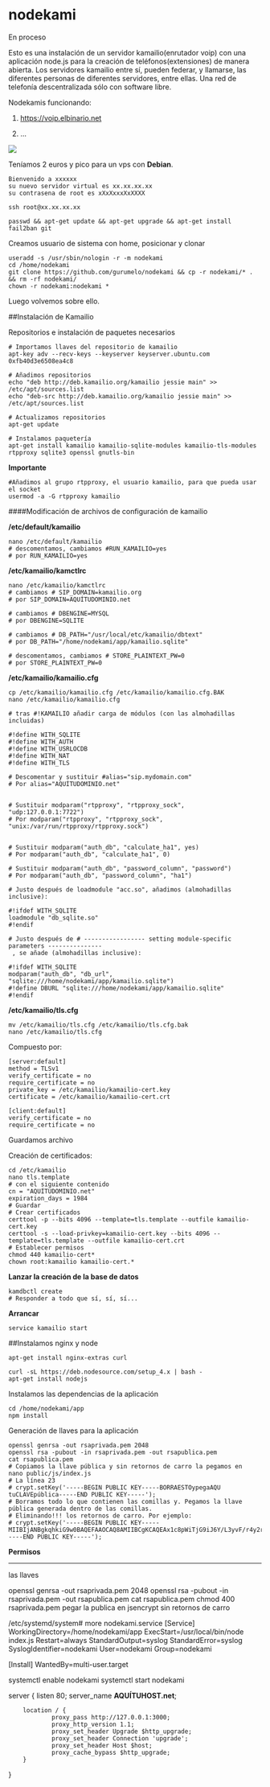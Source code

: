 # nodekami

En proceso

Esto es una instalación de un servidor kamailio(enrutador voip) con una aplicación node.js 
para la creación de teléfonos(extensiones) de manera abierta. Los servidores kamailio entre sí, pueden federar, y 
llamarse, las diferentes personas de diferentes servidores, entre ellas. Una red de telefonía descentralizada
sólo con software libre.

Nodekamis funcionando:

1. https://voip.elbinario.net

2. ...

![](http://i.imgur.com/7CqKYPo.png)

Teníamos 2 euros y pico para un vps con **Debian**.

```
Bienvenido a xxxxxx
su nuevo servidor virtual es xx.xx.xx.xx
su contrasena de root es xXxXxxxXxXXXX
```
```
ssh root@xx.xx.xx.xx
```
```
passwd && apt-get update && apt-get upgrade && apt-get install fail2ban git
```

Creamos usuario de sistema con home, posicionar y clonar
```
useradd -s /usr/sbin/nologin -r -m nodekami
cd /home/nodekami
git clone https://github.com/gurumelo/nodekami && cp -r nodekami/* . && rm -rf nodekami/
chown -r nodekami:nodekami *
```

Luego volvemos sobre ello.

##Instalación de Kamailio

Repositorios e instalación de paquetes necesarios

```
# Importamos llaves del repositorio de kamailio
apt-key adv --recv-keys --keyserver keyserver.ubuntu.com 0xfb40d3e6508ea4c8

# Añadimos repositorios
echo "deb http://deb.kamailio.org/kamailio jessie main" >> /etc/apt/sources.list
echo "deb-src http://deb.kamailio.org/kamailio jessie main" >> /etc/apt/sources.list

# Actualizamos repositorios
apt-get update

# Instalamos paquetería
apt-get install kamailio kamailio-sqlite-modules kamailio-tls-modules rtpproxy sqlite3 openssl gnutls-bin
```

**Importante**

```
#Añadimos al grupo rtpproxy, el usuario kamailio, para que pueda usar el socket
usermod -a -G rtpproxy kamailio
```

####Modificación de archivos de configuración de kamailio

**/etc/default/kamailio**

```
nano /etc/default/kamailio 
# descomentamos, cambiamos #RUN_KAMAILIO=yes
# por RUN_KAMAILIO=yes
```

**/etc/kamailio/kamctlrc**

```
nano /etc/kamailio/kamctlrc
# cambiamos # SIP_DOMAIN=kamailio.org
# por SIP_DOMAIN=AQUÍTUDOMINIO.net

# cambiamos # DBENGINE=MYSQL
# por DBENGINE=SQLITE

# cambiamos # DB_PATH="/usr/local/etc/kamailio/dbtext"
# por DB_PATH="/home/nodekami/app/kamailio.sqlite"

# descomentamos, cambiamos # STORE_PLAINTEXT_PW=0
# por STORE_PLAINTEXT_PW=0
```

**/etc/kamailio/kamailio.cfg**

```
cp /etc/kamailio/kamailio.cfg /etc/kamailio/kamailio.cfg.BAK
nano /etc/kamailio/kamailio.cfg

# tras #!KAMAILIO añadir carga de módulos (con las almohadillas incluidas)
```

```
#!define WITH_SQLITE
#!define WITH_AUTH
#!define WITH_USRLOCDB
#!define WITH_NAT
#!define WITH_TLS
```

```
# Descomentar y sustituir #alias="sip.mydomain.com"
# Por alias="AQUÍTUDOMINIO.net"


# Sustituir modparam("rtpproxy", "rtpproxy_sock", "udp:127.0.0.1:7722")
# Por modparam("rtpproxy", "rtpproxy_sock", "unix:/var/run/rtpproxy/rtpproxy.sock")


# Sustituir modparam("auth_db", "calculate_ha1", yes)
# Por modparam("auth_db", "calculate_ha1", 0)

# Sustituir modparam("auth_db", "password_column", "password")
# Por modparam("auth_db", "password_column", "ha1")

# Justo después de loadmodule "acc.so", añadimos (almohadillas inclusive):
```

```
#!ifdef WITH_SQLITE
loadmodule "db_sqlite.so"
#!endif
```

```
# Justo después de # ----------------- setting module-specific parameters ---------------
 , se añade (almohadillas inclusive):
```

```
#!ifdef WITH_SQLITE
modparam("auth_db", "db_url", "sqlite:///home/nodekami/app/kamailio.sqlite")
#!define DBURL "sqlite:///home/nodekami/app/kamailio.sqlite"
#!endif
```

**/etc/kamailio/tls.cfg**

```
mv /etc/kamailio/tls.cfg /etc/kamailio/tls.cfg.bak
nano /etc/kamailio/tls.cfg
```

Compuesto por:

```
[server:default]
method = TLSv1
verify_certificate = no
require_certificate = no
private_key = /etc/kamailio/kamailio-cert.key
certificate = /etc/kamailio/kamailio-cert.crt

[client:default]
verify_certificate = no
require_certificate = no
```

Guardamos archivo

Creación de certificados:

```
cd /etc/kamailio
nano tls.template
# con el siguiente contenido
cn = "AQUÍTUDOMINIO.net"
expiration_days = 1984
# Guardar
# Crear certificados
certtool -p --bits 4096 --template=tls.template --outfile kamailio-cert.key
certtool -s --load-privkey=kamailio-cert.key --bits 4096 --template=tls.template --outfile kamailio-cert.crt
# Establecer permisos
chmod 440 kamailio-cert*
chown root:kamailio kamailio-cert.*
```

**Lanzar la creación de la base de datos**

```
kamdbctl create
# Responder a todo que sí, sí, sí...
```

**Arrancar**

```
service kamailio start
```

##Instalamos nginx y node

```
apt-get install nginx-extras curl
```

```
curl -sL https://deb.nodesource.com/setup_4.x | bash -
apt-get install nodejs
```

Instalamos las dependencias de la aplicación

```
cd /home/nodekami/app
npm install
```

Generación de llaves para la aplicación

```
openssl genrsa -out rsaprivada.pem 2048
openssl rsa -pubout -in rsaprivada.pem -out rsapublica.pem
cat rsapublica.pem
# Copiamos la llave pública y sin retornos de carro la pegamos en
nano public/js/index.js
# La línea 23
# crypt.setKey('-----BEGIN PUBLIC KEY-----BORRAESTOypegaAQU  tuCLAVEpública-----END PUBLIC KEY-----');
# Borramos todo lo que contienen las comillas y. Pegamos la llave pública generada dentro de las comillas.
# Eliminando!!! los retornos de carro. Por ejemplo:
# crypt.setKey('-----BEGIN PUBLIC KEY-----MIIBIjANBgkqhkiG9w0BAQEFAAOCAQ8AMIIBCgKCAQEAx1c8pWiTjG9iJ6Y/L3yvF/r4y2roy817aSIjckfbOcAWvoaZeoW0XBtWyusTCqnvkePEplUj0+bKuOakpaQlIsaGfc209zdTu2S9hrOyi4ezwhlHg+9Le4+KdvWaxhflnxKx8oaLK/FDQQDYug7vdRaY87Q694GlBoWejkvpcxfKYHFHwdcK8KQ1TSBRfrKhODT6gliVMuqtbhPwOpfYoxtNOs+8PxbGORwVjwb6C1BDSD3xeDKosD34Cm4es87SRyedOoi6uoeYBNmFODU73yWDWS01hTuNjCnfxsP5eEd3mNtYaBL/ioJAvtMqa/6ehyEsSeMG2rW+5Vsyd7rzaQIDAQAB-----END PUBLIC KEY-----');
```




**Permisos**






---------------------------------------------------------------
las llaves
     

openssl genrsa -out rsaprivada.pem 2048
openssl rsa -pubout -in rsaprivada.pem -out rsapublica.pem
cat rsapublica.pem
chmod 400 rsaprivada.pem
pegar la publica en jsencrypt sin retornos de carro



/etc/systemd/system# more nodekami.service 
[Service]
WorkingDirectory=/home/nodekami/app
ExecStart=/usr/local/bin/node index.js
Restart=always
StandardOutput=syslog
StandardError=syslog
SyslogIdentifier=nodekami
User=nodekami
Group=nodekami

[Install]
WantedBy=multi-user.target





  systemctl enable nodekami
  systemctl start nodekami
  
  
  
  
  server {
        listen 80;
        server_name **AQUÍTUHOST.net**;

        location / {
                proxy_pass http://127.0.0.1:3000;
                proxy_http_version 1.1;
                proxy_set_header Upgrade $http_upgrade;
                proxy_set_header Connection 'upgrade';
                proxy_set_header Host $host;
                proxy_cache_bypass $http_upgrade;
        }
}


